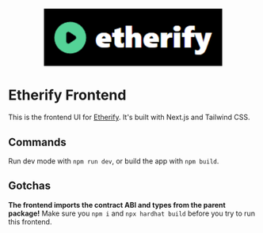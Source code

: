 <p align="center">
  <a href="https://etherify.vercel.app/" target="blank"><img src="../etherifyLogo.png" width="360" alt="Etherify Logo" /></a>
</p>

# Etherify Frontend

This is the frontend UI for [Etherify](https://etherify.vercel.app/). It's built with Next.js and Tailwind CSS.

## Commands

Run dev mode with `npm run dev`, or build the app with `npm build`.

## Gotchas

**The frontend imports the contract ABI and types from the parent package!** Make sure you `npm i` and `npx hardhat build` before you try to run this frontend.

